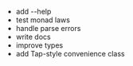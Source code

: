 - add --help
- test monad laws
- handle parse errors
- write docs
- improve types
- add Tap-style convenience class
